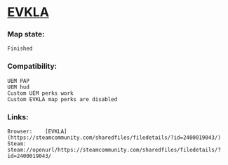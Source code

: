 # [EVKLA](https://steamcommunity.com/sharedfiles/filedetails/?id=2400019043/)

### Map state:
	Finished

### Compatibility:
	UEM PAP
	UEM hud
	Custom UEM perks work
    Custom EVKLA map perks are disabled

### Links:
	Browser:	[EVKLA](https://steamcommunity.com/sharedfiles/filedetails/?id=2400019043/)
	Steam:		steam://openurl/https://steamcommunity.com/sharedfiles/filedetails/?id=2400019043/